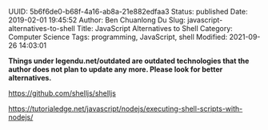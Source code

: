 UUID: 5b6f6de0-b68f-4a16-ab8a-21e882edfaa3
Status: published
Date: 2019-02-01 19:45:52
Author: Ben Chuanlong Du
Slug: javascript-alternatives-to-shell
Title: JavaScript Alternatives to Shell
Category: Computer Science
Tags: programming, JavaScript, shell
Modified: 2021-09-26 14:03:01

**Things under legendu.net/outdated are outdated technologies that the author does not plan to update any more. Please look for better alternatives.**

https://github.com/shelljs/shelljs

https://tutorialedge.net/javascript/nodejs/executing-shell-scripts-with-nodejs/

